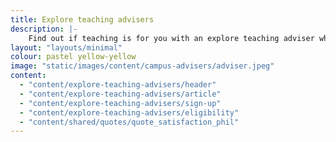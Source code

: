 ```yaml
---
title: Explore teaching advisers
description: |-
    Find out if teaching is for you with an explore teaching adviser who can help you discover what teaching is really like.
layout: "layouts/minimal"
colour: pastel yellow-yellow
image: "static/images/content/campus-advisers/adviser.jpeg"
content:
  - "content/explore-teaching-advisers/header"
  - "content/explore-teaching-advisers/article"
  - "content/explore-teaching-advisers/sign-up"
  - "content/explore-teaching-advisers/eligibility"
  - "content/shared/quotes/quote_satisfaction_phil"
---
```

